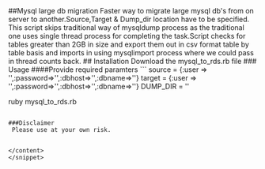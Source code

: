 <snippet>
  <content>
##Mysql large db migration
Faster way to migrate large mysql db's from on server to another.Source,Target & Dump_dir location have to be specified.
This script skips traditional way of mysqldump process as the traditional one uses single thread process for completing the task.Script checks for tables greater than 2GB in size and export them out in csv format  table by table basis and imports in using mysqlimport process where we could pass in thread counts back.
## Installation
Download the mysql_to_rds.rb file
### Usage
####Provide required paramters
``` 
source = {:user => '',:password=>'',:dbhost=>'',:dbname=>''}
target = {:user => '',:password=>'',:dbhost=>'',:dbname=>''}
DUMP_DIR  = ''

ruby mysql_to_rds.rb
```

###Disclaimer
 Please use at your own risk.


</content>
</snippet>


